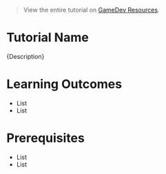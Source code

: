 > View the entire tutorial on [GameDev Resources](https://www.gamedev-resources.com).

# Tutorial Name
{Description}

# Learning Outcomes
* List
* List

# Prerequisites
* List
* List

